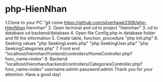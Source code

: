# php-HienNhan
1.Clone to your PC
  "git clone https://github.com/silverhawk2306/php-HienNhan hiennhan"
2. Open terminal and cd to project "hiennhan"
3. cd to database
  cd backend/database
4. Open file Config.php in database folder and fill the information
5. Create table, function, procedure
  "php Init.php"
6. Seeking values
  "php SeekingLevels.php"
  "php SeekingUser.php"
  "php SeekingCategories.php"
7. Front end
  "localhost/hiennhan/frontend/controllers/HomeController.php?func_name=index"
8. Backend
  "localhost/hiennhan/backend/controllers/CategoriesController.php?func_name=index"
  username:admin
  password:admin
Thank you for your attention. Have a good day!
